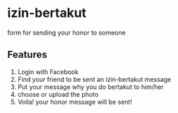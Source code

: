izin-bertakut
=============

form for sending your honor to someone


## Features

1. Login with Facebook
2. Find your friend to be sent an izin-bertakut message
3. Put your message why you do bertakut to him/her
4. choose or upload the photo
5. Voila! your honor message will be sent!
